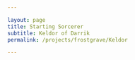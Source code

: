 ```yaml
---

layout: page
title: Starting Sorcerer
subtitle: Keldor of Darrik
permalink: /projects/frostgrave/Keldor

---
```



